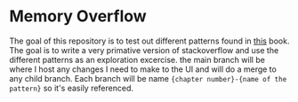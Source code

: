 # Memory Overflow

The goal of this repository is to test out different patterns found in [this](https://www.amazon.com/Fundamentals-Software-Architecture-Comprehensive-Characteristics/dp/1492043451) book. The goal is to write a very primative version of stackoverflow and use the different patterns as an exploration excercise. the main branch will be where I host any changes I need to make to the UI and will do a merge to any child branch. Each branch will be name `{chapter number}-{name of the pattern}` so it's easily referenced.